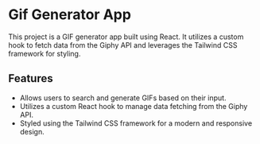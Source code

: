 # Gif Generator App

This project is a GIF generator app built using React. It utilizes a custom hook to fetch data from the Giphy API and leverages the Tailwind CSS framework for styling.

## Features

- Allows users to search and generate GIFs based on their input.
- Utilizes a custom React hook to manage data fetching from the Giphy API.
- Styled using the Tailwind CSS framework for a modern and responsive design.


